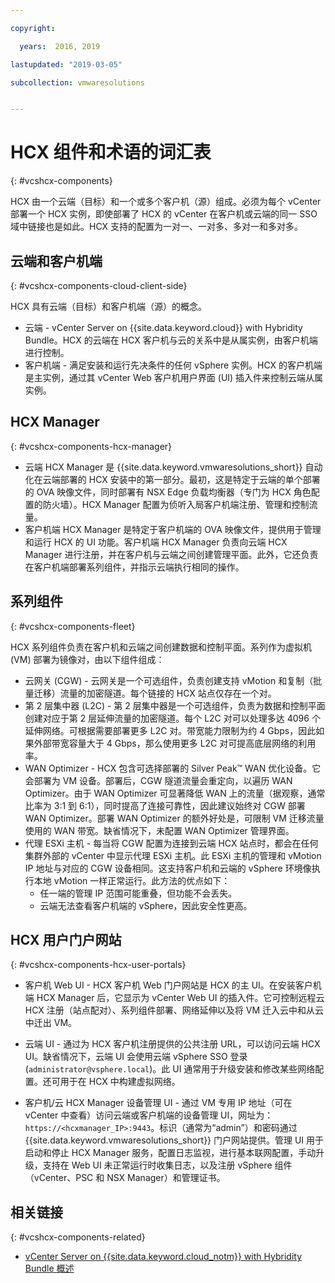 ```yaml
---

copyright:

  years:  2016, 2019

lastupdated: "2019-03-05"

subcollection: vmwaresolutions


---
```


# HCX 组件和术语的词汇表
{: #vcshcx-components}

HCX 由一个云端（目标）和一个或多个客户机（源）组成。必须为每个 vCenter 部署一个 HCX 实例，即使部署了 HCX 的 vCenter 在客户机或云端的同一 SSO 域中链接也是如此。HCX 支持的配置为一对一、一对多、多对一和多对多。

## 云端和客户机端
{: #vcshcx-components-cloud-client-side}

HCX 具有云端（目标）和客户机端（源）的概念。
- 云端 - vCenter Server on 	{{site.data.keyword.cloud}} with Hybridity Bundle。HCX 的云端在 HCX 客户机与云的关系中是从属实例，由客户机端进行控制。
- 客户机端 - 满足安装和运行先决条件的任何 vSphere 实例。HCX 的客户机端是主实例，通过其 vCenter Web 客户机用户界面 (UI) 插入件来控制云端从属实例。

## HCX Manager
{: #vcshcx-components-hcx-manager}

- 云端 HCX Manager 是 {{site.data.keyword.vmwaresolutions_short}} 自动化在云端部署的 HCX 安装中的第一部分。最初，这是特定于云端的单个部署的 OVA 映像文件，同时部署有 NSX Edge 负载均衡器（专门为 HCX 角色配置的防火墙）。HCX Manager 配置为侦听入局客户机端注册、管理和控制流量。
- 客户机端 HCX Manager 是特定于客户机端的 OVA 映像文件，提供用于管理和运行 HCX 的 UI 功能。客户机端 HCX Manager 负责向云端 HCX Manager 进行注册，并在客户机与云端之间创建管理平面。此外，它还负责在客户机端部署系列组件，并指示云端执行相同的操作。

## 系列组件
{: #vcshcx-components-fleet}

HCX 系列组件负责在客户机和云端之间创建数据和控制平面。系列作为虚拟机 (VM) 部署为镜像对，由以下组件组成：

- 云网关 (CGW) - 云网关是一个可选组件，负责创建支持 vMotion 和复制（批量迁移）流量的加密隧道。每个链接的 HCX 站点仅存在一个对。
- 第 2 层集中器 (L2C) - 第 2 层集中器是一个可选组件，负责为数据和控制平面创建对应于第 2 层延伸流量的加密隧道。每个 L2C 对可以处理多达 4096 个延伸网络。可根据需要部署更多 L2C 对。带宽能力限制为约 4 Gbps，因此如果外部带宽容量大于 4 Gbps，那么使用更多 L2C 对可提高底层网络的利用率。
- WAN Optimizer - HCX 包含可选择部署的 Silver Peak™ WAN 优化设备。它会部署为 VM 设备。部署后，CGW 隧道流量会重定向，以遍历 WAN Optimizer。由于 WAN Optimizer 可显著降低 WAN 上的流量（据观察，通常比率为 3:1 到 6:1），同时提高了连接可靠性，因此建议始终对 CGW 部署 WAN Optimizer。部署 WAN Optimizer 的额外好处是，可限制 VM 迁移流量使用的 WAN 带宽。缺省情况下，未配置 WAN Optimizer 管理界面。
- 代理 ESXi 主机 - 每当将 CGW 配置为连接到云端 HCX 站点时，都会在任何集群外部的 vCenter 中显示代理 ESXi 主机。此 ESXi 主机的管理和 vMotion IP 地址与对应的 CGW 设备相同。这支持客户机和云端的 vSphere 环境像执行本地 vMotion 一样正常运行。此方法的优点如下：
    - 任一端的管理 IP 范围可能重叠，但功能不会丢失。
    - 云端无法查看客户机端的 vSphere，因此安全性更高。

## HCX 用户门户网站
{: #vcshcx-components-hcx-user-portals}

- 客户机 Web UI - HCX 客户机 Web 门户网站是 HCX 的主 UI。在安装客户机端 HCX Manager 后，它显示为 vCenter Web UI 的插入件。它可控制远程云 HCX 注册（站点配对）、系列组件部署、网络延伸以及将 VM 迁入云中和从云中迁出 VM。

- 云端 UI - 通过为 HCX 客户机注册提供的公共注册 URL，可以访问云端 HCX UI。缺省情况下，云端 UI 会使用云端 vSphere SSO 登录 (`administrator@vsphere.local`)。此 UI 通常用于升级安装和修改某些网络配置。还可用于在 HCX 中构建虚拟网络。

- 客户机/云 HCX Manager 设备管理 UI - 通过 VM 专用 IP 地址（可在 vCenter 中查看）访问云端或客户机端的设备管理 UI，网址为：`https://<hcxmanager_IP>:9443`。标识（通常为“admin”）和密码通过 {{site.data.keyword.vmwaresolutions_short}} 门户网站提供。管理 UI 用于启动和停止 HCX Manager 服务，配置日志监视，进行基本联网配置，手动升级，支持在 Web UI 未正常运行时收集日志，以及注册 vSphere 组件（vCenter、PSC 和 NSX Manager）和管理证书。

## 相关链接
{: #vcshcx-components-related}

* [vCenter Server on {{site.data.keyword.cloud_notm}} with Hybridity Bundle 概述](/docs/services/vmwaresolutions/archiref/vcs?topic=vmware-solutions-vcs-hybridity-intro)   
